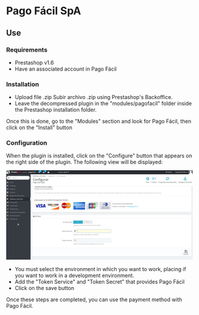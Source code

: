 # Pago Fácil SpA

## Use
### Requirements

- Prestashop v1.6
- Have an associated account in Pago Fácil

### Installation

- Upload file .zip Subir archivo .zip using Prestashop's Backoffice.
- Leave the decompressed plugin in the "modules/pagofacil" folder inside the Prestashop installation folder.


Once this is done, go to the "Modules" section and look for Pago Fácil, then click on the "Install" button

### Configuration

When the plugin is installed, click on the "Configure" button that appears on the right side of the plugin. The following view will be displayed:

![Screenshot](readme/config.png)

- You must select the environment in which you want to work, placing if you want to work in a development environment.
- Add the "Token Service" and "Token Secret" that provides Pago Fácil
- Click on the save button

Once these steps are completed, you can use the payment method with Pago Fácil.
